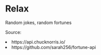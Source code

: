 # Relax
Random jokes, random fortunes


Source: 
<li> https://api.chucknorris.io/
<li> https://github.com/sarah256/fortune-api
